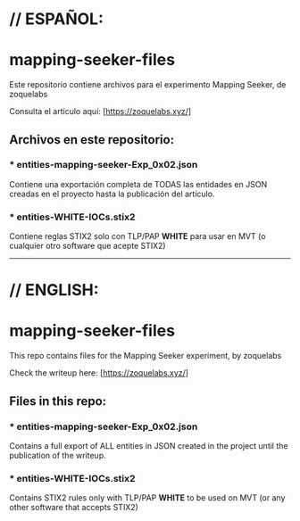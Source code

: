 # // ESPAÑOL:
# mapping-seeker-files
Este repositorio contiene archivos para el experimento Mapping Seeker, de zoquelabs

Consulta el artículo aquí:
[https://zoquelabs.xyz/]

## Archivos en este repositorio:

### * entities-mapping-seeker-Exp\_0x02.json
Contiene una exportación completa de TODAS las entidades en JSON creadas en el proyecto hasta la publicación del artículo.  

### * entities-WHITE-IOCs.stix2
Contiene reglas STIX2 solo con TLP/PAP **WHITE** para usar en MVT (o cualquier otro software que acepte STIX2)

---

# // ENGLISH:
# mapping-seeker-files
This repo contains files for the Mapping Seeker experiment, by zoquelabs

Check the writeup here:
[https://zoquelabs.xyz/]

## Files in this repo:

### * entities-mapping-seeker-Exp\_0x02.json
Contains a full export of ALL entities in JSON created in the project until the publication of the writeup.  

### * entities-WHITE-IOCs.stix2
Contains STIX2 rules only with TLP/PAP **WHITE** to be used on MVT (or any other software that accepts STIX2)

